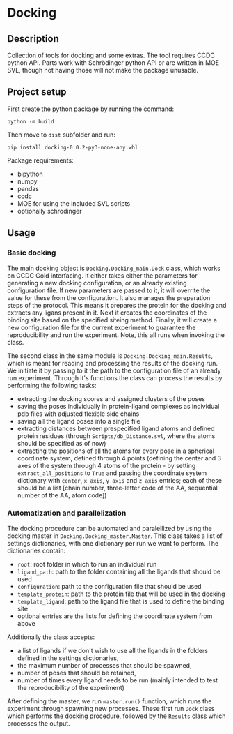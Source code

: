 # Docking

## Description
Collection of tools for docking and some extras.
The tool requires CCDC python API. Parts work with Schrödinger python API or are written in MOE SVL, though not having those will not make the package unusable.

## Project setup
First create the python package by running the command:
```
python -m build
```

Then move to `dist` subfolder and run:
```
pip install docking-0.0.2-py3-none-any.whl
```

Package requirements:
- bipython
- numpy
- pandas
- ccdc
- MOE for using the included SVL scripts
- optionally schrodinger

## Usage

### Basic docking

The main docking object is `Docking.Docking_main.Dock` class, which works on CCDC Gold interfacing. It either takes either the parameters for generating a new docking configuration, or an already existing configuration file. If new parameters are passed to it, it will overrite the value for these from the configuration. It also manages the preparation steps of the protocol. This means it prepares the protein for the docking and extracts any ligans present in it. Next it creates the coordinates of the binding site based on the specified siteing method. Finally, it will create a new configuration file for the current experiment to guarantee the reproducibility and run the experiment. Note, this all runs when invoking the class.

The second class in the same module is `Docking.Docking_main.Results`, which is meant for reading and processing the results of the docking run. We initiate it by passing to it the path to the configuration file of an already run experiment. Through it's functions the class can process the results by performing the following tasks:
- extracting the docking scores and assigned clusters of the poses
- saving the poses individually in protein-ligand complexes as individual pdb files with adjusted flexible side chains
- saving all the ligand poses into a single file
- extracting distances between prespecified ligand atoms and defined protein residues (through `Scripts/db_Distance.svl`, where the atoms should be specified as of now)
- extracting the positions of all the atoms for every pose in a spherical coordinate system, defined through 4 points (defining the center and 3 axes of the system through 4 atoms of the protein - by setting `extract_all_positions` to `True` and passing the coordinate system dictionary with `center`, `x_axis`, `y_axis` and `z_axis` entries; each of these should be a list [chain number, three-letter code of the AA, sequential number of the AA, atom code])

### Automatization and parallelization

The docking procedure can be automated and paralellized by using the docking master in `Docking.Docking_master.Master`. This class takes a list of settings dictionaries, with one dictionary per run we want to perform. The dictionaries contain:
- `root`: root folder in which to run an individual run
- `ligand_path`: path to the folder containing all the ligands that should be used
- `configuration`: path to the configuration file that should be used
- `template_protein`: path to the protein file that will be used in the docking
- `template_ligand`: path to the ligand file that is used to define the binding site
- optional entries are the lists for defining the coordinate system from above

Additionally the class accepts:
- a list of ligands if we don't wish to use all the ligands in the folders defined in the settings dictionaries,
- the maximum number of processes that should be spawned,
- number of poses that should be retained,
- number of times every ligand needs to be run (mainly intended to test the reproducibility of the experiment)

After defining the master, we run `master.run()` function, which runs the experiment through spawning new processes. These first run `Dock` class which performs the docking procedure, followed by the `Results` class which processes the output.
